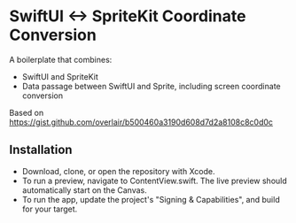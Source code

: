#  SwiftUI <-> SpriteKit Coordinate Conversion

A boilerplate that combines:
- SwiftUI and SpriteKit
- Data passage between SwiftUI and Sprite, including screen coordinate conversion

Based on https://gist.github.com/overlair/b500460a3190d608d7d2a8108c8c0d0c

## Installation

- Download, clone, or open the repository with Xcode.
- To run a preview, navigate to ContentView.swift. The live preview should automatically start on the Canvas.
- To run the app, update the project's "Signing & Capabilities", and build for your target.

